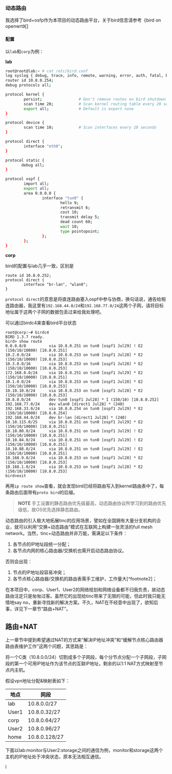 ### 动态路由

我选择了bird+osfp作为本项目的动态路由平台，关于bird信息请参考《bird on openwrt》[]

#### 配置

以`lab`和`corp`为例：

**lab**

```bash
root@root@lab:~ # cat /etc/bird.conf
log syslog { debug, trace, info, remote, warning, error, auth, fatal, bug };
router id 10.8.0.254;
debug protocols all;

protocol kernel {
        persist;                # Don't remove routes on bird shutdown
        scan time 20;           # Scan kernel routing table every 20 seconds
        export all;             # Default is export none
}

protocol device {
        scan time 10;           # Scan interfaces every 10 seconds
}

protocol direct {
        interface "eth0";
}

protocol static {
       debug all;
}

protocol ospf {
        import all;
        export all;
        area 0.0.0.0 {
                interface "tun0" {
                        hello 9;
                        retransmit 6;
                        cost 10;
                        transmit delay 5;
                        dead count 60;
                        wait 10;
                        type pointopoint;
                };
        };
}
```

**corp**

bird的配置与lab几乎一致，区别是

```
route id 10.8.0.252;
protocol direct {
        interface "br-lan", "wlan0";
}
```

`protocol direct`的意思是将直连路由塞入ospf中参与协商，换句话说，通告给相连路由器，我这里有`192.168.44.0/24`和`192.168.77.0/24`这两个子网，请将目标地址属于这两个子网的数据包丢过来给我处理吧。

可以通过birdc4来查看bird平台状态

```
root@corp:~# birdc4 
BIRD 1.3.7 ready.
bird> show route
0.0.0.0/0          via 10.8.0.251 on tun0 [ospf1 Jul29] ! E2 (150/10/10000) [10.8.0.251]
10.2.0.0/24        via 10.8.0.253 on tun0 [ospf1 Jul28] * E2 (150/10/10000) [10.8.0.253]
10.3.0.0/16        via 10.8.0.253 on tun0 [ospf1 Jul28] * E2 (150/10/10000) [10.8.0.253]
172.168.0.0/24     via 10.8.0.251 on tun0 [ospf1 Jul29] * E2 (150/10/10000) [10.8.0.251]
10.1.0.0/24        via 10.8.0.253 on tun0 [ospf1 Jul28] * E2 (150/10/10000) [10.8.0.253]
10.10.10.0/24      via 10.8.0.253 on tun0 [ospf1 Jul28] * E2 (150/10/10000) [10.8.0.253]
10.8.0.0/24        dev tun0 [ospf1 Jul28] * I (150/10) [10.8.0.252]
192.168.77.0/24    dev wlan0 [direct1 Jul28] * (240)
192.168.33.0/24    via 10.8.0.254 on tun0 [ospf1 Jul29] * E2 (150/10/10000) [10.8.0.254]
192.168.44.0/24    dev br-lan [direct1 Jul28] * (240)
10.10.115.0/25     via 10.8.0.251 on tun0 [ospf1 Jul29] * E2 (150/10/10000) [10.8.0.251]
10.10.80.0/24      via 10.8.0.251 on tun0 [ospf1 Jul29] ! E2 (150/10/10000) [10.8.0.251]
10.10.84.0/24      via 10.8.0.251 on tun0 [ospf1 Jul29] ! E2 (150/10/10000) [10.8.0.251]
10.10.88.0/24      via 10.8.0.251 on tun0 [ospf1 Jul29] ! E2 (150/10/10000) [10.8.0.251]
10.168.9.0/24      via 10.8.0.253 on tun0 [ospf1 Jul28] * E2 (150/10/10000) [10.8.0.253]
10.168.1.0/24      via 10.8.0.253 on tun0 [ospf1 Jul28] * E2 (150/10/10000) [10.8.0.253]
bird>exit
```

再用`ip route show`查看，就会发现bird已经将路由写入到kernel路由表中了，每条路由后面带有`proto bird`的后缀。

> **NOTE** 手工设置的静态路由优先级最高，动态路由协议所学习到的路由优先级低，故OS优先选择静态路由。

动态路由的引入极大地拓展tinc的应用场景，譬如在全国拥有大量分支机构的企业，就可以利用“交换+动态路由”模式在互联网上构建一张灵活的full mesh network。当然，tinc+动态路由并非万能，需满足以下条件：

1. 各节点的IP地址段统一分配；
2. 各节点内网的核心路由器/交换机也需开启动态路由协议。

否则会出现：

1. 节点的IP地址段容易冲突；
2. 各节点核心路由器/交换机的路由表需手工维护，工作量大[^footnote2]；

在本项目中，corp、User1、User2的网络规划和网络设备都不归我负责，故动态路由注定只是匆匆过客。虽然它的出现给tinc带来了无限的可能，但此时我只能无情地say no，重新寻找新的解决方案。不久，NAT在不经意中出现了，欲知后事，详见下一章节“路由+NAT”。

## 路由+NAT

上一章节中提到希望通过NAT的方式来“解决IP地址冲突”和“缓解节点核心路由器路由表维护工作”这两个问题，其思路是：

将一个C类（10.8.0.0/24）切割成多个子网段，每个分节点分配一个子网段，子网段的第一个可用IP地址作为该节点的互联IP地址，剩余的以1:1 NAT方式映射至节点内主机。

假设vpn地址分配&映射表如下：

地点     | 网段
-------- | ----------
lab      | 10.8.0.0/27
User1    | 10.8.0.32/27
corp     | 10.8.0.64/27
User2    | 10.8.0.96/27
home     | 10.8.0.128/27

下面以lab:monitor与User2:storage之间的通信为例，monitor和storage这两个主机的IP地址处于冲突状态，原本无法相互通信。

l


